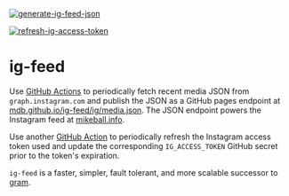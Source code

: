 [![generate-ig-feed-json](https://github.com/mdb/ig-feed/actions/workflows/generate-ig-json.yaml/badge.svg)](https://github.com/mdb/ig-feed/actions/workflows/generate-ig-json.yaml)

[![refresh-ig-access-token](https://github.com/mdb/ig-feed/actions/workflows/refresh-ig-token.yaml/badge.svg)](https://github.com/mdb/ig-feed/actions/workflows/refresh-ig-token.yaml)

# ig-feed

Use [GitHub Actions](https://github.com/mdb/ig-feed/actions/workflows/generate-ig-json.yaml) to periodically fetch recent media JSON from `graph.instagram.com` and publish the JSON as a GitHub pages endpoint at [mdb.github.io/ig-feed/ig/media.json](https://mdb.github.io/ig-feed/ig/media.json). The JSON endpoint powers the Instagram feed at [mikeball.info](http://mikeball.info).

Use another [GitHub Action](https://github.com/mdb/ig-feed/actions/workflows/generate-ig-json.yaml) to periodically refresh the Instagram access token used and update the corresponding `IG_ACCESS_TOKEN` GitHub secret prior to the token's expiration.

`ig-feed` is a faster, simpler, fault tolerant, and more scalable successor to [gram](https://github.com/mdb/gram).

